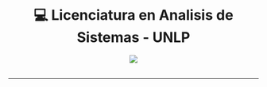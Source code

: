 <h1 align="center"> 💻 Licenciatura en Analisis de Sistemas - UNLP </h1>
<div align="center">
<img src="https://media.giphy.com/media/1C8bHHJturSx2/giphy.gif"/>
 </div>
<br>

---
<h2 align
| Materia                                                                            | Inicio Cursada | Finalización Cursada | Nota final |
| ---------------------------------------------------------------------------------- | -------------- |:-------------------- |:---------- |
| [COC](https://github.com/vicen621/UNLP-Informatica/tree/main/Ingreso/COC)          | 12-09-2022     | 02-12-2022           | 9          |
| [EPA](https://github.com/vicen621/UNLP-Informatica/tree/main/Ingreso/EPA)          | 12-09-2022     | 02-12-2022           | 9          |
| [MAT0](https://github.com/vicen621/UNLP-Informatica/tree/main/Ingreso/MAT0)        | 12-09-2022     | 30-01-2023           | 10         |
| [OC](https://github.com/vicen621/UNLP-Informatica/tree/main/1er%20Semestre/OC)     | 20-03-2023     | -                    | -          |
| [CADP](https://github.com/vicen621/UNLP-Informatica/tree/main/1er%20Semestre/CADP) | 20-03-2023     | -                    | -          |
| [MAT1](https://github.com/vicen621/UNLP-Informatica/tree/main/1er%20Semestre/MAT1) | 20-03-2023     | -                    | -          |
